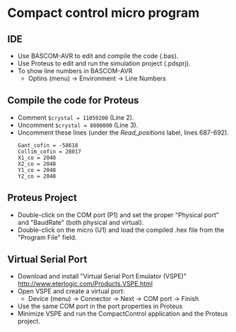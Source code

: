 # Compact control micro program

## IDE
- Use BASCOM-AVR to edit and compile the code (.bas).
- Use Proteus to edit and run the simulation project (.pdsprj).
- To show line numbers in BASCOM-AVR
    - Optins (menu) -> Environment -> Line Numbers

## Compile the code for Proteus
- Comment ```$crystal = 11059200``` (Line 2).
- Uncomment ```$crystal = 8000000``` (Line 3).
- Uncomment these lines (under the _Read_positions_ label, lines 687-692).
    ```basic
    Gant_cofin = -58618
    Collim_cofin = 28017
    X1_co = 2048
    X2_co = 2048
    Y1_co = 2048
    Y2_co = 2048
    ```

## Proteus Project
- Double-click on the COM port (P1) and set the proper "Physical port" and "BaudRate" (both physical and virtual).
- Double-click on the micro (U1) and load the compiled .hex file from the "Program File" field.

## Virtual Serial Port
- Download and install "Virtual Serial Port Emulator (VSPE)"
http://www.eterlogic.com/Products.VSPE.html
- Open VSPE and create a virtual port:
   - Device (menu) -> Connector -> Next -> COM port -> Finish
- Use the same COM port in the port properties in Proteus
- Minimize VSPE and run the CompactControl application and the Proteus project.